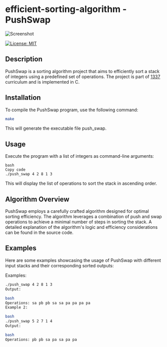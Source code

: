 # efficient-sorting-algorithm - PushSwap

![Screenshot](https://i.imgur.com/pfaWg86.png)

[![License: MIT](https://img.shields.io/badge/License-MIT-blue.svg)](https://opensource.org/licenses/MIT)

## Description

PushSwap is a sorting algorithm project that aims to efficiently sort a stack of integers using a predefined set of operations. The project is part of [1337](#1337) curriculum and is implemented in C.

## Installation

To compile the PushSwap program, use the following command:

```bash
make
```

This will generate the executable file push_swap.

## Usage
Execute the program with a list of integers as command-line arguments:

```
bash
Copy code
./push_swap 4 2 8 1 3
```
This will display the list of operations to sort the stack in ascending order.

## Algorithm Overview
PushSwap employs a carefully crafted algorithm designed for optimal sorting efficiency.
The algorithm leverages a combination of push and swap operations to achieve a minimal number of steps in sorting the stack.
A detailed explanation of the algorithm's logic and efficiency considerations can be found in the source code.

## Examples
Here are some examples showcasing the usage of PushSwap with different input stacks and their corresponding sorted outputs:

Examples:

```bash
./push_swap 4 2 8 1 3
Output:

bash
Operations: sa pb pb sa sa pa pa pa pa
Example 2:

bash
./push_swap 5 2 7 1 4
Output:

bash
Operations: pb pb sa pa sa pa pa
```
